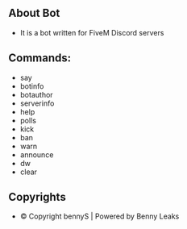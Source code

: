 ## About Bot
- It is a bot written for FiveM Discord servers

## Commands:
- say
- botinfo
- botauthor
- serverinfo
- help
- polls
- kick
- ban
- warn
- announce
- dw
- clear

## Copyrights
- © Copyright bennyS | Powered by Benny Leaks
